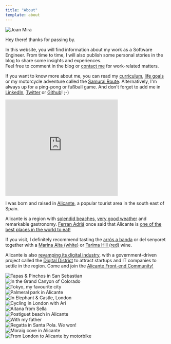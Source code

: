 ```yaml
---
title: "About"
template: about
---
```


<div>
  <div class="slide">
    <img class="pach" src="/about/images/pach.png" alt="Joan Mira" />
    <p>Hey there! thanks for passing by.</p>
    <p>In this website, you will find information about my work as a Software Engineer. From time to time, I will also publish some personal stories in the blog to share some insights and experiences.<br />Feel free to comment in the blog or <a href="/contact">contact me</a> for work-related matters.</p>
    <p>If you want to know more about me, you can read my <a href="/cv">curriculum</a>, <a href="/goals">life goals</a> or my motorcycle adventure called the <a href="/samurai-route/">Samurai Route</a>. Alternatively, I'm always up for a ping-pong or fußball game. And don't forget to add me in <a href="http://linkedin.com/in/joanmira">LinkedIn</a>, <a href="https://twitter.com/gazpachu/">Twitter</a> or <a href="https://github.com/gazpachu">Github</a>! ;-)</p>
  </div>

  <div class="slide">
    <div class="pach map">
      <iframe
        src="https://www.google.com/maps/embed?pb=!1m10!1m8!1m3!1d3194907.7498850836!2d0.09776853793140954!3d38.58986836969722!3m2!1i1024!2i768!4f13.1!5e0!3m2!1sen!2ses!4v1547562508012"
        width="350"
        height="300"
        frameBorder="0"
        style="border: 0"
        allowFullscreen
      ></iframe>
    </div>
    <div>
      <p>I was born and raised in <a href="https://en.wikipedia.org/wiki/Alicante" target="_blank" rel="noreferrer noopener">Alicante</a>, a popular tourist area in the south east of Spain.</p>
      <p>Alicante is a region with <a href="https://www.alicanteturismo.com/discover-alicante/beaches/?lang=en" rel="noreferrer noopener">splendid beaches</a>, <a href="https://www.climatestotravel.com/climate/spain/alicante" target="_blank" rel="noreferrer noopener">very good weather</a> and remarkable gastronomy. <a href="https://en.wikipedia.org/wiki/Ferran_Adri%C3%A0">Ferran Adriá</a> once said that Alicante is <a href="https://www.diarioinformacion.com/cultura/2011/08/13/ferran-adria-inspira-alicante/1158013.html" rel="noreferrer noopener">one of the best places in the world to eat!</a></p>
      <p>If you visit, I definitely recommend tasting the <a href="https://en.wikipedia.org/wiki/Arr%C3%B2s_a_banda" target="_blank" rel="noreferrer noopener">arròs a banda</a> or del senyoret together with a <a href="https://www.bocopa.com/nuestros-vinos/blancos-en/marina-alta/?lang=en">Marina Alta (white)</a> or <a href="https://bodegasvolver.com/nuestros-vinos/tarima-hill/?lang=en">Tarima Hill (red)</a> wine.</p>
      <p>Alicante is also <a href="https://alicantec.com/casos-exito/" target="_blank" rel="noreferrer noopener">revamping its digital industry</a>, with a government-driven project called the <a href="https://distritodigitalcv.com/" target="_blank" rel="noreferrer noopener">Digital District</a> to attract startups and IT companies to settle in the region. Come and join the <a href="http://alicantefrontend.herokuapp.com/">Alicante Front-end Community!</a></p>
    </div>
  </div>
  <div class="slide gallery">
    <div title="Tapas & Pinchos in San Sebastian"><img src="/about/images/tapas.jpg" alt="Tapas & Pinchos in San Sebastian" /></div>
    <div title="In the Grand Canyon of Colorado"><img src="/about/images/usa.jpg" alt="In the Grand Canyon of Colorado" /></div>
    <div title="Tokyo, my favourite city"><img src="/about/images/tokyo.jpg" alt="Tokyo, my favourite city" /></div>
    <div title="Palmeral park in Alicante"><img src="/about/images/palmeral.jpg" alt="Palmeral park in Alicante" /></div>
    <div title="In Elephant & Castle, London"><img src="/about/images/elephant.jpg" alt="In Elephant & Castle, London" /></div>
    <div title="Cycling in London with Ari"><img src="/about/images/london.jpg" alt="Cycling in London with Ari" /></div>
    <div title="Aitana mountain from Sella"><img src="/about/images/aitana.jpg" alt="Aitana from Sella" /></div>
    <div title="Postiguet beach in Alicante"><img src="/about/images/postiguet.jpg" alt="Postiguet beach in Alicante" /></div>
    <div title="With my father"><img src="/about/images/bob.jpg" alt="With my father" /></div>
    <div title="Regatta in Santa Pola. We won!"><img src="/about/images/remo.jpg" alt="Regatta in Santa Pola. We won!" /></div>
    <div title="Moraig cove in Alicante"><img src="/about/images/moraig.jpg" alt="Moraig cove in Alicante" /></div>
    <div title="From London to Alicante by motorbike"><img src="/about/images/paris.jpg" alt="From London to Alicante by motorbike" /></div>
  </div>
</div>